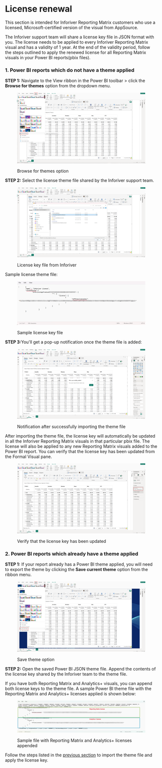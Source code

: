 # License renewal

This section is intended for Inforiver Reporting Matrix customers who use a licensed, Microsoft-certified version of the visual from AppSource.

The Inforiver support team will share a license key file in JSON format with you.  The license needs to be applied to every Inforiver Reporting Matrix visual and has a validity of 1 year. At the end of the validity period, follow the steps outlined to apply the renewed license for all Reporting Matrix visuals in your Power BI reports(pbix files).

### 1. Power BI reports which do not have a theme applied

**STEP 1:** Navigate to the View ribbon in the Power BI toolbar > click the **Browse for themes** option from the dropdown menu.

<figure><img src="../../../.gitbook/assets/image (10) (1) (1).png" alt=""><figcaption><p>Browse for themes option</p></figcaption></figure>

**STEP 2:** Select the license theme file shared by the Inforiver support team.

<figure><img src="../../../.gitbook/assets/image (1) (1) (1) (1) (1) (1) (1) (1) (1) (1) (1) (1) (1) (1) (1) (1) (1) (1) (1) (1) (1).png" alt=""><figcaption><p>License key file from Inforiver</p></figcaption></figure>

Sample license theme file:

<figure><img src="../../../.gitbook/assets/image (2) (1) (1) (1) (1) (1) (1) (1) (1) (1) (1) (1).png" alt=""><figcaption><p>Sample license key file</p></figcaption></figure>

**STEP 3:**&#x59;ou'll get a pop-up notification once the theme file is added:

<figure><img src="../../../.gitbook/assets/image (3) (1) (1) (1) (1) (1) (1) (1).png" alt=""><figcaption><p>Notification after successfully importing the theme file</p></figcaption></figure>

After importing the theme file, the license key will automatically be updated in all the Inforiver Reporting Matrix visuals in that particular pbix file. The license will also be applied to any new Reporting Matrix visuals added to the Power BI report. You can verify that the license key has been updated from the Formal Visual pane.

<figure><img src="../../../.gitbook/assets/image (4) (1) (1) (1) (1) (1).png" alt=""><figcaption><p>Verify that the license key has been updated</p></figcaption></figure>

### 2. Power BI reports which already have a theme applied

**STEP 1:** If your report already has a Power BI theme applied, you will need to export the theme by clicking the **Save current theme** option from the ribbon menu.

<figure><img src="../../../.gitbook/assets/image (5) (1) (1) (1) (1).png" alt=""><figcaption><p>Save theme option</p></figcaption></figure>

**STEP 2:** Open the saved Power BI JSON theme file. Append the contents of the license key shared by the Inforiver team to the theme file.

If you have both Reporting Matrix and Analytics+ visuals, you can append both license keys to the theme file. A sample Power BI theme file with the Reporting Matrix and Analytics+ licenses applied is shown below:

<figure><img src="../../../.gitbook/assets/image (7) (1) (1) (1).png" alt=""><figcaption><p>Sample file with Reporting Matrix and Analytics+ licenses appended</p></figcaption></figure>

Follow the steps listed in the [previous section](license-renewal.md#id-1.-power-bi-reports-which-do-not-have-a-theme-applied) to import the theme file and apply the license key.
